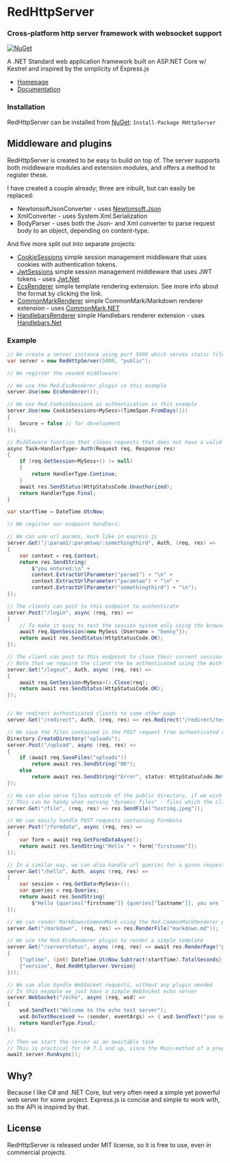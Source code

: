 # RedHttpServer
### Cross-platform http server framework with websocket support
[![NuGet](https://img.shields.io/nuget/v/RHttpServer.svg)](https://www.nuget.org/packages/RHttpServer/)

A .NET Standard web application framework built on ASP.NET Core w/ Kestrel and inspired by the simplicity of Express.js

- [Homepage](https://redhttp.github.io/Red/)
- [Documentation](https://redhttp.github.io/Red/doxygen/)

### Installation
RedHttpServer can be installed from [NuGet](https://www.nuget.org/packages/RHttpServer/): `Install-Package RHttpServer`

## Middleware and plugins
RedHttpServer is created to be easy to build on top of. 
The server supports both middleware modules and extension modules, and offers a method to register these. 

I have created a couple already; three are inbuilt, but can easily be replaced:

* NewtonsoftJsonConverter - uses [Newtonsoft.Json](https://github.com/JamesNK/Newtonsoft.Json)
* XmlConverter - uses System.Xml.Serialization
* BodyParser - uses both the Json- and Xml converter to parse request body to an object, depending on content-type.

And five more split out into separate projects:
- [CookieSessions](https://github.com/RedHttp/Red.CookieSessions) simple session management middleware that uses cookies with authentication tokens.
- [JwtSessions](https://github.com/RedHttp/Red.JwtSessions) simple session management middleware that uses JWT tokens - uses [Jwt.Net](https://github.com/jwt-dotnet/jwt)
- [EcsRenderer](https://github.com/RedHttp/Red.EcsRenderer) simple template rendering extension. See more info about the format by clicking the link.
- [CommonMarkRenderer](https://github.com/RedHttp/Red.CommonMarkRenderer) simple CommonMark/Markdown renderer extension - uses [CommonMark.NET](https://github.com/Knagis/CommonMark.NET)
- [HandlebarsRenderer](https://github.com/RedHttp/Red.HandlebarsRenderer) simple Handlebars renderer extension - uses [Handlebars.Net](https://github.com/rexm/Handlebars.Net)


### Example
```csharp
// We create a server instance using port 5000 which serves static files, such as index.html from the 'public' directory
var server = new RedHttpServer(5000, "public");

// We register the needed middleware:

// We use the Red.EscRenderer plugin in this example
server.Use(new EcsRenderer());

// We use Red.CookieSessions as authentication in this example
server.Use(new CookieSessions<MySess>(TimeSpan.FromDays(1))
{
    Secure = false // for development
});

// Middleware function that closes requests that does not have a valid session associated
async Task<HandlerType> Auth(Request req, Response res)
{
    if (req.GetSession<MySess>() != null)
    {
        return HandlerType.Continue;
    }
    await res.SendStatus(HttpStatusCode.Unauthorized);
    return HandlerType.Final;
}

var startTime = DateTime.UtcNow;

// We register our endpoint handlers:

// We can use url params, much like in express.js
server.Get("/:param1/:paramtwo/:somethingthird", Auth, (req, res) =>
{
    var context = req.Context;
    return res.SendString(
        $"you entered:\n" +
        context.ExtractUrlParameter("param1") + "\n" +
        context.ExtractUrlParameter("paramtwo") + "\n" +
        context.ExtractUrlParameter("somethingthird") + "\n");
});

// The clients can post to this endpoint to authenticate
server.Post("/login", async (req, res) =>
{
    // To make it easy to test the session system only using the browser and no credentials
    await req.OpenSession(new MySess {Username = "benny"});
    return await res.SendStatus(HttpStatusCode.OK);
});

// The client can post to this endpoint to close their current session
// Note that we require the client the be authenticated using the Auth-function we created above
server.Get("/logout", Auth, async (req, res) =>
{
    await req.GetSession<MySess>().Close(req);
    return await res.SendStatus(HttpStatusCode.OK);
});


// We redirect authenticated clients to some other page
server.Get("/redirect", Auth, (req, res) => res.Redirect("/redirect/test/here"));

// We save the files contained in the POST request from authenticated clients in a directory called 'uploads'
Directory.CreateDirectory("uploads");
server.Post("/upload", async (req, res) =>
{
    if (await req.SaveFiles("uploads"))
        return await res.SendString("OK");
    else
        return await res.SendString("Error", status: HttpStatusCode.NotAcceptable);
});

// We can also serve files outside of the public directory, if we wish to
// This can be handy when serving "dynamic files" - files which the client identify using an ID instead of the actual path on the server
server.Get("/file", (req, res) => res.SendFile("testimg.jpeg"));

// We can easily handle POST requests containing FormData
server.Post("/formdata", async (req, res) =>
{
    var form = await req.GetFormDataAsync();
    return await res.SendString("Hello " + form["firstname"]);
});

// In a similar way, we can also handle url queries for a given request easily, in the example only for authenticated clients
server.Get("/hello", Auth, async (req, res) =>
{
    var session = req.GetData<MySess>();
    var queries = req.Queries;
    return await res.SendString(
        $"Hello {queries["firstname"]} {queries["lastname"]}, you are logged in as {session.Username}");
});

// We can render MarkDown/CommonMark using the Red.CommonMarkRenderer plugin
server.Get("/markdown", (req, res) => res.RenderFile("markdown.md"));

// We use the Red.EcsRenderer plugin to render a simple template
server.Get("/serverstatus", async (req, res) => await res.RenderPage("pages/statuspage.ecs", new RenderParams
{
    {"uptime", (int) DateTime.UtcNow.Subtract(startTime).TotalSeconds},
    {"version", Red.RedHttpServer.Version}
}));

// We can also handle WebSocket requests, without any plugin needed
// In this example we just have a simple WebSocket echo server
server.WebSocket("/echo", async (req, wsd) =>
{
    wsd.SendText("Welcome to the echo test server");
    wsd.OnTextReceived += (sender, eventArgs) => { wsd.SendText("you sent: " + eventArgs.Text); };
    return HandlerType.Final;
});

// Then we start the server as an awaitable task
// This is practical for C# 7.1 and up, since the Main-method of a program can be async and thus kept open by awaiting this call
await server.RunAsync();
```

## Why?
Because I like C# and .NET Core, but very often need a simple yet powerful web server for some project. Express.js is concise and simple to work with, so the API is inspired by that.

## License
RedHttpServer is released under MIT license, so it is free to use, even in commercial projects.
